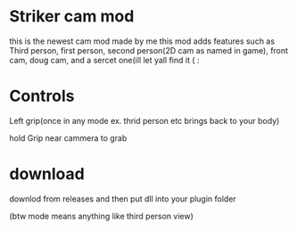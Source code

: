 # Striker cam mod
this is the newest cam mod made by me
this mod adds features such as 
Third person, first person, second person(2D cam as named in game), front cam,
doug cam, and a sercet one(ill let yall find it ( :

# Controls
Left grip(once in any mode ex. thrid person etc brings back to your body)

hold Grip near cammera to grab

# download 
downlod from releases and then put dll into your plugin folder

(btw mode means anything like third person view)
#
